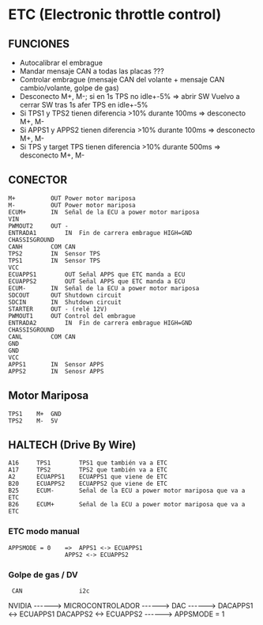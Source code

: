 # ETC (Electronic throttle control)

## FUNCIONES
 - Autocalibrar el embrague
 - Mandar mensaje CAN a todas las placas ???
 - Controlar embrague (mensaje CAN del volante + mensaje CAN cambio/volante, golpe de gas)
 - Desconecto M+, M-; si en 1s TPS no idle+-5%  => abrir SW
 	Vuelvo a cerrar SW tras 1s afer TPS en idle+-5%
 - Si TPS1 y TPS2 tienen 		diferencia >10% 		durante 100ms  =>  desconecto M+, M-
 - Si APPS1 y APPS2 tienen 		diferencia >10% 		durante 100ms  =>  desconecto M+, M-
 - Si TPS y target TPS tienen		diferencia >10% 		durante 500ms  =>  desconecto M+, M-
 			

## CONECTOR
	M+			OUT	Power motor mariposa
	M-			OUT	Power motor mariposa
	ECUM+		IN	Señal de la ECU a power motor mariposa
	VIN	
	PWMOUT2		OUT	-
	ENTRADA1		IN	Fin de carrera embrague HIGH=GND
	CHASSISGROUND
	CANH		COM	CAN
	TPS2		IN	Sensor TPS
	TPS1		IN	Sensor TPS
	VCC
	ECUAPPS1		OUT	Señal APPS que ETC manda a ECU
	ECUAPPS2		OUT	Señal APPS que ETC manda a ECU
	ECUM-		IN	Señal de la ECU a power motor mariposa
	SDCOUT		OUT	Shutdown circuit
	SDCIN		IN	Shutdown circuit
	STARTER		OUT	- (relé 12V)
	PWMOUT1		OUT	Control del embrague
	ENTRADA2		IN	Fin de carrera embrague HIGH=GND
	CHASSISGROUND
	CANL		COM	CAN
	GND
	GND
	VCC
	APPS1		IN	Sensor APPS
	APPS2		IN	Senosr APPS
 
## Motor Mariposa
 	TPS1	M+	GND
 	TPS2	M-	5V

## HALTECH (Drive By Wire)
	A16		TPS1		TPS1 que también va a ETC
	A17		TPS2		TPS2 que también va a ETC
	A2		ECUAPPS1	ECUAPPS1 que viene de ETC
	B20		ECUAPPS2	ECUAPPS2 que viene de ETC
	B25		ECUM-		Señal de la ECU a power motor mariposa que va a ETC
	B26		ECUM+		Señal de la ECU a power motor mariposa que va a ETC

### ETC modo manual
	APPSMODE = 0 	=>	APPS1 <-> ECUAPPS1
			        APPS2 <-> ECUAPPS2
### Golpe de gas / DV
	
	 CAN			    i2c
NVIDIA ------>  MICROCONTROLADOR ------> DAC ------> DACAPPS1 <-> ECUAPPS1
			        		       DACAPPS2 <-> ECUAPPS2
			          ------> APPSMODE = 1
			         

 
 
 
